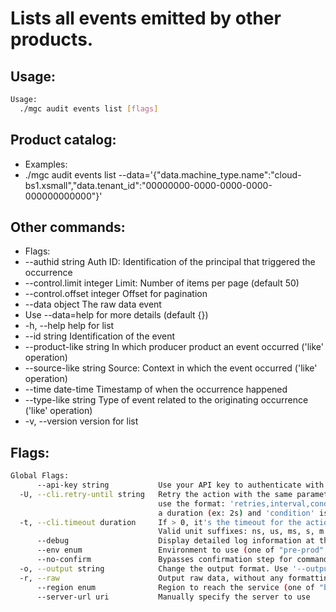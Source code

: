 # Lists all events emitted by other products.

## Usage:
```bash
Usage:
  ./mgc audit events list [flags]
```

## Product catalog:
- Examples:
- ./mgc audit events list --data='{"data.machine_type.name":"cloud-bs1.xsmall","data.tenant_id":"00000000-0000-0000-0000-000000000000"}'

## Other commands:
- Flags:
- --authid string            Auth ID: Identification of the principal that triggered the occurrence
- --control.limit integer    Limit: Number of items per page (default 50)
- --control.offset integer   Offset for pagination
- --data object              The raw data event
- Use --data=help for more details (default {})
- -h, --help                     help for list
- --id string                Identification of the event
- --product-like string      In which producer product an event occurred ('like' operation)
- --source-like string       Source: Context in which the event occurred ('like' operation)
- --time date-time           Timestamp of when the occurrence happened
- --type-like string         Type of event related to the originating occurrence ('like' operation)
- -v, --version                  version for list

## Flags:
```bash
Global Flags:
      --api-key string           Use your API key to authenticate with the API
  -U, --cli.retry-until string   Retry the action with the same parameters until the given condition is met. The flag parameters
                                 use the format: 'retries,interval,condition', where 'retries' is a positive integer, 'interval' is
                                 a duration (ex: 2s) and 'condition' is a 'engine=value' pair such as "jsonpath=expression"
  -t, --cli.timeout duration     If > 0, it's the timeout for the action execution. It's specified as numbers and unit suffix.
                                 Valid unit suffixes: ns, us, ms, s, m and h. Examples: 300ms, 1m30s
      --debug                    Display detailed log information at the debug level
      --env enum                 Environment to use (one of "pre-prod" or "prod") (default "prod")
      --no-confirm               Bypasses confirmation step for commands that ask a confirmation from the user
  -o, --output string            Change the output format. Use '--output=help' to know more details.
  -r, --raw                      Output raw data, without any formatting or coloring
      --region enum              Region to reach the service (one of "br-mgl1", "br-ne1" or "br-se1") (default "br-se1")
      --server-url uri           Manually specify the server to use
```

